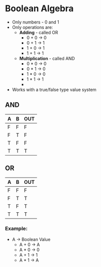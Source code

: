 # Boolean Algebra
* Only numbers - 0 and 1
* Only operations are:
	- **Adding** - called OR
		+ 0 + 0 -> 0
		+ 0 + 1 -> 1
		+ 1 + 0 -> 1
		+ 1 + 1 -> 1
	- **Multiplication** - called AND
		+ 0 * 0 -> 0
		+ 0 * 1 -> 0
		+ 1 * 0 -> 0
		+ 1 * 1 -> 1
		+ 
* Works with a true/false type value system

## AND
| A | B | OUT |
|---|---|-----|
| F | F | F   |
| F | T | F   |
| T | F | F   |
| T | T | T   |

## OR
| A | B | OUT |
|---|---|-----|
| F | F | F   |
| F | T | T   |
| T | F | T   |
| T | T | T   |

### Example:

* A -> Boolean Value
	- A + 0 -> A
	- A * 0 -> 0
	- A + 1 -> 1
	- A * 1 -> A







